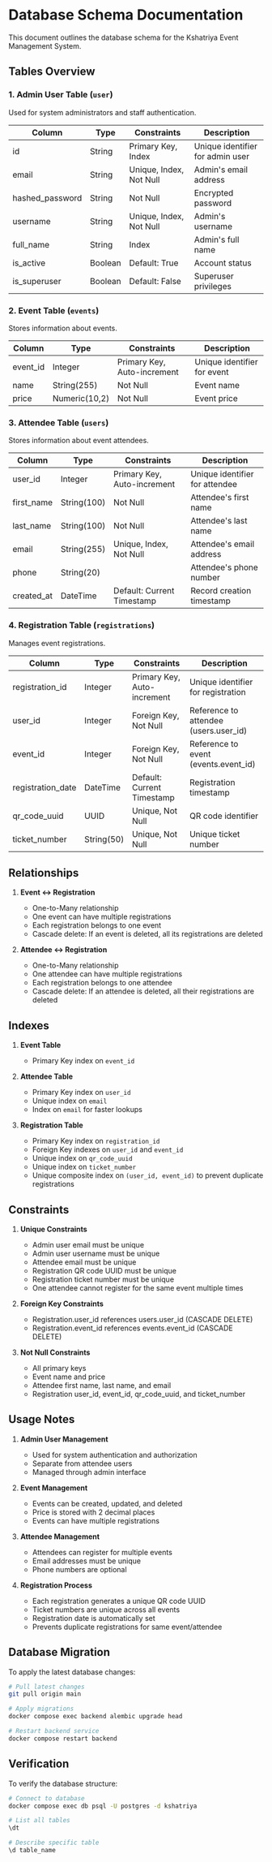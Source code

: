 # Database Schema Documentation

This document outlines the database schema for the Kshatriya Event Management System.

## Tables Overview

### 1. Admin User Table (`user`)
Used for system administrators and staff authentication.

| Column | Type | Constraints | Description |
|--------|------|-------------|-------------|
| id | String | Primary Key, Index | Unique identifier for admin user |
| email | String | Unique, Index, Not Null | Admin's email address |
| hashed_password | String | Not Null | Encrypted password |
| username | String | Unique, Index, Not Null | Admin's username |
| full_name | String | Index | Admin's full name |
| is_active | Boolean | Default: True | Account status |
| is_superuser | Boolean | Default: False | Superuser privileges |

### 2. Event Table (`events`)
Stores information about events.

| Column | Type | Constraints | Description |
|--------|------|-------------|-------------|
| event_id | Integer | Primary Key, Auto-increment | Unique identifier for event |
| name | String(255) | Not Null | Event name |
| price | Numeric(10,2) | Not Null | Event price |

### 3. Attendee Table (`users`)
Stores information about event attendees.

| Column | Type | Constraints | Description |
|--------|------|-------------|-------------|
| user_id | Integer | Primary Key, Auto-increment | Unique identifier for attendee |
| first_name | String(100) | Not Null | Attendee's first name |
| last_name | String(100) | Not Null | Attendee's last name |
| email | String(255) | Unique, Index, Not Null | Attendee's email address |
| phone | String(20) | | Attendee's phone number |
| created_at | DateTime | Default: Current Timestamp | Record creation timestamp |

### 4. Registration Table (`registrations`)
Manages event registrations.

| Column | Type | Constraints | Description |
|--------|------|-------------|-------------|
| registration_id | Integer | Primary Key, Auto-increment | Unique identifier for registration |
| user_id | Integer | Foreign Key, Not Null | Reference to attendee (users.user_id) |
| event_id | Integer | Foreign Key, Not Null | Reference to event (events.event_id) |
| registration_date | DateTime | Default: Current Timestamp | Registration timestamp |
| qr_code_uuid | UUID | Unique, Not Null | QR code identifier |
| ticket_number | String(50) | Unique, Not Null | Unique ticket number |

## Relationships

1. **Event ↔ Registration**
   - One-to-Many relationship
   - One event can have multiple registrations
   - Each registration belongs to one event
   - Cascade delete: If an event is deleted, all its registrations are deleted

2. **Attendee ↔ Registration**
   - One-to-Many relationship
   - One attendee can have multiple registrations
   - Each registration belongs to one attendee
   - Cascade delete: If an attendee is deleted, all their registrations are deleted

## Indexes

1. **Event Table**
   - Primary Key index on `event_id`

2. **Attendee Table**
   - Primary Key index on `user_id`
   - Unique index on `email`
   - Index on `email` for faster lookups

3. **Registration Table**
   - Primary Key index on `registration_id`
   - Foreign Key indexes on `user_id` and `event_id`
   - Unique index on `qr_code_uuid`
   - Unique index on `ticket_number`
   - Unique composite index on `(user_id, event_id)` to prevent duplicate registrations

## Constraints

1. **Unique Constraints**
   - Admin user email must be unique
   - Admin user username must be unique
   - Attendee email must be unique
   - Registration QR code UUID must be unique
   - Registration ticket number must be unique
   - One attendee cannot register for the same event multiple times

2. **Foreign Key Constraints**
   - Registration.user_id references users.user_id (CASCADE DELETE)
   - Registration.event_id references events.event_id (CASCADE DELETE)

3. **Not Null Constraints**
   - All primary keys
   - Event name and price
   - Attendee first name, last name, and email
   - Registration user_id, event_id, qr_code_uuid, and ticket_number

## Usage Notes

1. **Admin User Management**
   - Used for system authentication and authorization
   - Separate from attendee users
   - Managed through admin interface

2. **Event Management**
   - Events can be created, updated, and deleted
   - Price is stored with 2 decimal places
   - Events can have multiple registrations

3. **Attendee Management**
   - Attendees can register for multiple events
   - Email addresses must be unique
   - Phone numbers are optional

4. **Registration Process**
   - Each registration generates a unique QR code UUID
   - Ticket numbers are unique across all events
   - Registration date is automatically set
   - Prevents duplicate registrations for same event/attendee

## Database Migration

To apply the latest database changes:

```bash
# Pull latest changes
git pull origin main

# Apply migrations
docker compose exec backend alembic upgrade head

# Restart backend service
docker compose restart backend
```

## Verification

To verify the database structure:

```bash
# Connect to database
docker compose exec db psql -U postgres -d kshatriya

# List all tables
\dt

# Describe specific table
\d table_name
``` 